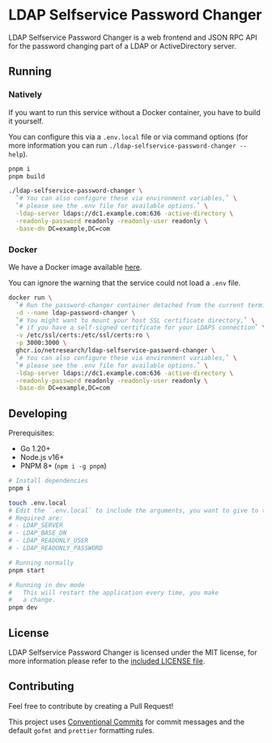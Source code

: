 # LDAP Selfservice Password Changer

LDAP Selfservice Password Changer is a web frontend and JSON RPC API for the password changing part of a LDAP or ActiveDirectory server.

## Running

### Natively

If you want to run this service without a Docker container, you have to build it yourself.

You can configure this via a `.env.local` file or via command options (for more information you can run `./ldap-selfservice-password-changer --help`).

<!-- Multiline comment idea taken from https://stackoverflow.com/a/12797512 -->

```bash
pnpm i
pnpm build

./ldap-selfservice-password-changer \
  `# You can also configure these via environment variables,` \
  `# please see the .env file for available options.` \
  -ldap-server ldaps://dc1.example.com:636 -active-directory \
  -readonly-password readonly -readonly-user readonly \
  -base-dn DC=example,DC=com
```

### Docker

We have a Docker image available [here](https://github.com/netresearch/ldap-selfservice-password-changer/pkgs/container/ldap-selfservice-password-changer).

You can ignore the warning that the service could not load a `.env` file.

<!-- Multiline comment idea taken from https://stackoverflow.com/a/12797512 -->

```bash
docker run \
  `# Run the password-changer container detached from the current terminal` \
  -d --name ldap-password-changer \
  `# You might want to mount your host SSL certificate directory,` \
  `# if you have a self-signed certificate for your LDAPS connection` \
  -v /etc/ssl/certs:/etc/ssl/certs:ro \
  -p 3000:3000 \
  ghcr.io/netresearch/ldap-selfservice-password-changer \
  `# You can also configure these via environment variables,` \
  `# please see the .env file for available options.` \
  -ldap-server ldaps://dc1.example.com:636 -active-directory \
  -readonly-password readonly -readonly-user readonly \
  -base-dn DC=example,DC=com
```

## Developing

Prerequisites:

- Go 1.20+
- Node.js v16+
- PNPM 8+ (`npm i -g pnpm`)

```bash
# Install dependencies
pnpm i

touch .env.local
# Edit the `.env.local` to include the arguments, you want to give to the application.
# Required are:
# - LDAP_SERVER
# - LDAP_BASE_DN
# - LDAP_READONLY_USER
# - LDAP_READONLY_PASSWORD

# Running normally
pnpm start

# Running in dev mode
#   This will restart the application every time, you make
#   a change.
pnpm dev
```

## License

LDAP Selfservice Password Changer is licensed under the MIT license, for more information please refer to the [included LICENSE file](LICENSE).

## Contributing

Feel free to contribute by creating a Pull Request!

This project uses [Conventional Commits](https://www.conventionalcommits.org/en/v1.0.0/) for commit messages and the default `gofmt` and `prettier` formatting rules.
